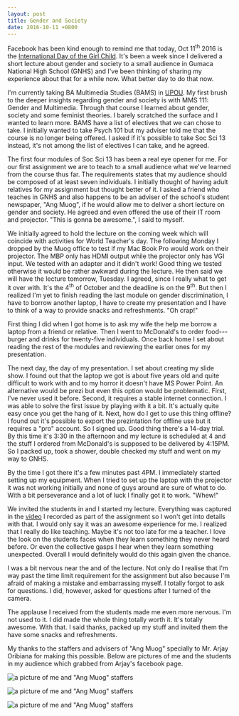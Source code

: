 ```yaml
---
layout: post
title: Gender and Society
date: 2016-10-11 +0800
---
```


Facebook has been kind enough to remind me that today, Oct 11<sup>th</sup> 2016
is the [International Day of the Girl Child](http://www.un.org/en/events/girlchild/
"links to the UN event page"). It's been a week since I delivered a short lecture
about gender and society to a small audience in Gumaca National High School (GNHS)
and I've been thinking of sharing my experience about that for a while now. What
better day to do that now.

I'm currently taking BA Multimedia Studies (BAMS) in [UPOU](http://www2.upou.edu.ph
"links to the UPOU website"). My first brush to the deeper insights regarding
gender and society is with MMS 111: Gender and Multimedia. Through that course
I learned about gender, society and some feminist theories. I barely scratched
the surface and I wanted to learn more. BAMS have a list of electives that we
can chose to take. I initially wanted to take Psych 101 but my adviser told
me that the course is no longer being offered. I asked if it's possible to take
Soc Sci 13 instead, it's not among the list of electives I can take, and he
agreed. 

The first four modules of Soc Sci 13 has been a real eye opener for me. For our
first assignment we are to teach to a small audience what we've learned from the
course thus far. The requirements states that my audience should be composed of
at least seven individuals. I initially thought of having adult relatives for my
assignment but thought better of it. I asked a friend who teaches in GNHS and
also happens to be an adviser of the school's student newspaper, "Ang Muog", 
if he would allow me to deliver a short lecture on gender and society. He agreed
and even offered the use of their IT room and projector. "This is gonna be 
awesome.", I said to myself.

We initially agreed to hold the lecture on the coming week which will coincide
with activities for World Teacher's day. The following Monday I dropped by the 
Muog office to test if my Mac Book Pro would work on their projector. The MBP
only has HDMI output while the projector only has VGI input. We tested with an
adapter and it didn't work! Good thing we tested otherwise it would be rather
awkward during the lecture. He then said we will have the lecture tomorrow,
Tuesday. I agreed, since I really what to get it over with. It's the 4<sup>th</sup>
of October and the deadline is on the 9<sup>th</sup>. But then I realized I'm
yet to finish reading the last module on gender discrimination, I have to borrow
another laptop, I have to create my presentation and I have to think of a way
to provide snacks and refreshments. "Oh crap!"

First thing I did when I got home is to ask my wife the help me borrow a laptop
from a friend or relative. Then I went to McDonald's to order food---burger and
drinks for twenty-five individuals. Once back home I set about reading the rest
of the modules and reviewing the earlier ones for my presentation.

The next day, the day of my presentation. I set about creating my slide show. I
found out that the laptop we got is about five years old and quite difficult to
work with and to my horror it doesn't have MS Power Point. An alternative would
be prezi but even this option would be problematic. First, I've never used it
before. Second, it requires a stable internet connection. I was able to solve
the first issue by playing with it a bit. It's actually quite easy once you get
the hang of it. Next, how do I get to use this thing offline? I found out it's
possible to export the prezintation for offline use but it requires a "pro"
account. So I signed up. Good thing there's a 14-day trial. By this time it's
3:30 in the afternoon and my lecture is scheduled at 4 and the stuff I ordered
from McDonald's is supposed to be delivered by 4:15PM. So I packed up, took a
shower, double checked my stuff and went on my way to GNHS.

By the time I got there it's a few minutes past 4PM. I immediately started
setting up my equipment. When I tried to set up the laptop with the projector it
was not working initially and none of guys around are sure of what to do. With a
bit perseverance and a lot of luck I finally got it to work. "Whew!"

We invited the students in and I started my lecture. Everything was captured in
the [video](https://www.youtube.com/watch?v=4DUTstO3jrU) I recorded as part of
the assignment so I won't get into details with that. I would only say it was an
awesome experience for me. I realized that I really do like teaching. Maybe it's
not too late for me a teacher. I love the look on the students faces when they
learn something they never heard before. Or even the collective gasps I hear 
when they learn something unexpected. Overall I would definitely would do this
again given the chance.

I was a bit nervous near the and of the lecture. Not only do I realise that I'm
way past the time limit requirement for the assignment but also because I'm
afraid of making a mistake and embarrassing myself. I totally forgot to ask for
questions. I did, however, asked for questions after I turned of the camera.

The applause I received from the students made me even more nervous. I'm not used
to it. I did made the whole thing totally worth it. It's totally awesome. With
that. I said thanks, packed up my stuff and invited them the have some snacks
and refreshments.

My thanks to the staffers and advisers of "Ang Muog" specially to Mr. Arjay
Oribiana for making this possible. Below are pictures of me and the students in
my audience which grabbed from Arjay's facebook page.

![a picture of me and "Ang Muog" staffers](http://i.imgur.com/BIOveWF.jpg)


![a picture of me and "Ang Muog" staffers](http://i.imgur.com/Jm4ALle.jpg)


![a picture of me and "Ang Muog" staffers](http://i.imgur.com/OhUmRLS.jpg)


